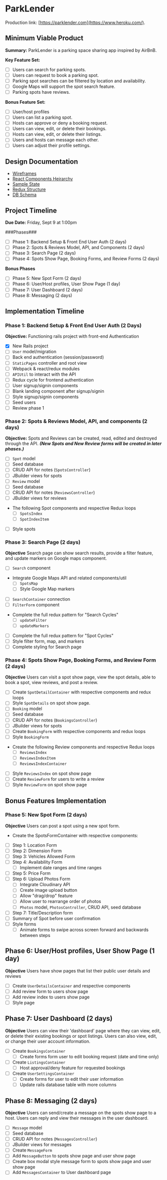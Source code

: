 # ParkLender

Production link: [https://parklender.com](https://www.heroku.com/).

## Minimum Viable Product

**Summary:**
ParkLender is a parking space sharing app inspired by AirBnB.

**Key Feature Set:**
- [ ] Users can search for parking spots.
- [ ] Users can request to book a parking spot.
- [ ] Parking spot searches can be filtered by location and availability.
- [ ] Google Maps will support the spot search feature.
- [ ] Parking spots have reviews.

**Bonus Feature Set:**
- [ ] User/host profiles
- [ ] Users can list a parking spot.
- [ ] Hosts can approve or deny a booking request.
- [ ] Users can view, edit, or delete their bookings.
- [ ] Hosts can view, edit, or delete their listings.
- [ ] Users and hosts can message each other.
- [ ] Users can adjust their profile settings.

## Design Documentation

* [Wireframes](/docs/wireframes)
* [React Components Heirarchy](/docs/component-heirarchy.md)
* [Sample State](/docs/sample-state.md)
* [Redux Structure](/docs/redux-structure.md)
* [DB Schema](/docs/schema.md)

## Project Timeline

**Due Date:** Friday, Sept 9 at 1:00pm

###Phases###
- [ ] Phase 1: Backend Setup & Front End User Auth (2 days)
- [ ] Phase 2: Spots & Reviews Model, API, and Components (2 days)
- [ ] Phase 3: Search Page (2 days)
- [ ] Phase 4: Spots Show Page, Booking Forms, and Review Forms (2 days)

**Bonus Phases**
- [ ] Phase 5: New Spot Form (2 days)
- [ ] Phase 6: User/Host profiles, User Show Page (1 day)
- [ ] Phase 7: User Dashboard (2 days)
- [ ] Phase 8: Messaging (2 days)

## Implementation Timeline

### Phase 1: Backend Setup & Front End User Auth (2 Days)

**Objective:** Functioning rails project with front-end Authentication

- [x] New Rails project
- [ ] `User` model/migration
- [ ] Back end authentication (session/password)
- [ ] `StaticPages` controller and root view
- [ ] Webpack & react/redux modules
- [ ] `APIUtil` to interact with the API
- [ ] Redux cycle for frontend authentication
- [ ] User signup/signin components
- [ ] Blank landing component after signup/signin
- [ ] Style signup/signin components
- [ ] Seed users
- [ ] Review phase 1

### Phase 2: Spots & Reviews Model, API, and components (2 days)

**Objective:** Spots and Reviews can be created, read, edited and destroyed through the API. **_(New Spots and New Review forms will be created in later phases.)_**

- [ ] `Spot` model
- [ ] Seed database
- [ ] CRUD API for notes (`SpotsController`)
- [ ] JBuilder views for spots
- [ ] `Review` model
- [ ] Seed database
- [ ] CRUD API for notes (`ReviewsController`)
- [ ] JBuilder views for reviews
- The following Spot components and respective Redux loops
  - [ ] `SpotsIndex`
  - [ ] `SpotIndexItem`
- [ ] Style spots

### Phase 3: Search Page (2 days)

**Objective** Search page can show search results, provide a filter feature, and update markers on Google maps component.

- [ ] `Search` component
- Integrate Google Maps API and related components/util
  - [ ] `SpotsMap`
  - [ ] Style Google Map markers
- [ ] `SearchContainer` connection
- [ ] `FilterForm` component
- Complete the full redux pattern for "Search Cycles"
  - [ ] `updateFilter`
  - [ ] `updateMarkers`
- [ ] Complete the full redux pattern for "Spot Cycles"
- [ ] Style filter form, map, and markers
- [ ] Complete styling for Search page

### Phase 4: Spots Show Page, Booking Forms, and Review Form (2 days)

**Objective** Users can visit a spot show page, view the spot details, able to book a spot, view reviews, and post a review.

- [ ] Create `SpotDetailContainer` with respective components and redux loops
- [ ] Style `SpotDetails` on spot show page.
- [ ] `Booking` model
- [ ] Seed database
- [ ] CRUD API for notes (`BookingsController`)
- [ ] JBuilder views for spots
- [ ] Create `BookingForm` with respective components and redux loops
- [ ] Style `BookingForm`
- Create the following Review components and respective Redux loops
  - [ ] `ReviewsIndex`
  - [ ] `ReviewsIndexItem`
  - [ ] `ReviewsIndexContainer`
- [ ] Style `ReviewsIndex` on spot show page
- [ ] Create `ReviewForm` for users to write a review
- [ ] Style `ReviewForm` on spot show page

## Bonus Features Implementation

### Phase 5: New Spot Form (2 days)

**Objective** Users can post a spot using a new spot form.

- Create the SpotsFormContainer with respective components:
 - [ ] Step 1: Location Form
 - [ ] Step 2: Dimension Form
 - [ ] Step 3: Vehicles Allowed Form
 - [ ] Step 4: Availability Form
    - [ ] Implement date ranges and time ranges
 - [ ] Step 5: Price Form
 - [ ] Step 6: Upload Photos Form
    - [ ] Integrate Cloudinary API
    - [ ] Create image upload button
    - [ ] Allow "drag/drop" feature
    - [ ] Allow user to rearrange order of photos
    - [ ] `Photos` model, `PhotosController`, CRUD API, seed database
 - [ ] Step 7: Title/Description form
- [ ] Summary of Spot before user confirmation
- [ ] Style forms
  - [ ] Animate forms to swipe across screen forward and backwards between steps

## Phase 6: User/Host profiles, User Show Page (1 day)

**Objective** Users have show pages that list their public user details and reviews

- [ ] Create `UserDetailsContainer` and respective components
- [ ] Add review form to users show page
- [ ] Add review index to users show page
- [ ] Style page

## Phase 7: User Dashboard (2 days)

**Objective** Users can view their 'dashboard' page where they can view, edit, or delete their existing bookings or spot listings. Users can also view, edit, or change their user account information.

- [ ] Create `BookingsContainer`
  - [ ] Create forms form user to edit booking request (date and time only)
- [ ] Create `ListingsContainer`
  - [ ] Host approval/deny feature for requested bookings
- [ ] Create `UserSettingsContainer`
  - [ ] Create forms for user to edit their user information
  - [ ] Update rails database table with more columns

## Phase 8: Messaging (2 days)

**Objective** Users can send/create a message on the spots show page to a host. Users can reply and view their messages in the user dashboard.

- [ ] `Message` model
- [ ] Seed database
- [ ] CRUD API for notes (`MessagesController`)
- [ ] JBuilder views for messages
- [ ] Create `MessageForm`
- [ ] Add `MessageButton` to spots show page and user show page
- [ ] Create box modal style message form to spots show page and user show page
- [ ] Add `MessagesContainer` to User dashboard page
